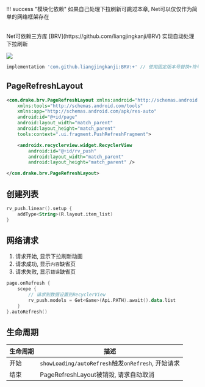 !!! success "模块化依赖"
    如果自己处理下拉刷新可跳过本章, Net可以仅仅作为简单的网络框架存在

<br>
Net可依赖三方库 [BRV](https://github.com/liangjingkanji/BRV) 实现自动处理下拉刷新

<a href="https://jitpack.io/#liangjingkanji/BRV"><img src="https://jitpack.io/v/liangjingkanji/BRV.svg"/></a>

```groovy
implementation 'com.github.liangjingkanji:BRV:+' // 使用固定版本号替换+符号
```

## PageRefreshLayout

```xml
<com.drake.brv.PageRefreshLayout xmlns:android="http://schemas.android.com/apk/res/android"
    xmlns:tools="http://schemas.android.com/tools"
    xmlns:app="http://schemas.android.com/apk/res-auto"
    android:id="@+id/page"
    android:layout_width="match_parent"
    android:layout_height="match_parent"
    tools:context=".ui.fragment.PushRefreshFragment">

    <androidx.recyclerview.widget.RecyclerView
        android:id="@+id/rv_push"
        android:layout_width="match_parent"
        android:layout_height="match_parent" />

</com.drake.brv.PageRefreshLayout>
```

## 创建列表

```kotlin
rv_push.linear().setup {
    addType<String>(R.layout.item_list)
}
```

## 网络请求

1. 请求开始, 显示下拉刷新动画
2. 请求成功, 显示`内容`缺省页
3. 请求失败,  显示`错误`缺省页

```kotlin hl_lines="2"
page.onRefresh {
    scope {
        // 请求到数据设置到RecyclerView
        rv_push.models = Get<Game>(Api.PATH).await().data.list
    }
}.autoRefresh()
```

## 生命周期

| 生命周期 | 描述                                               |
| -------- | -------------------------------------------------- |
| 开始     | `showLoading/autoRefresh`触发`onRefresh`, 开始请求 |
| 结束     | PageRefreshLayout被销毁, 请求自动取消              |